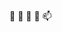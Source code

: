   👋
  👀
  🌱
  💞️
  📫

<!---
haiwan505/haiwan505 is a ✨ special ✨ repository because its `README.md` (this file) appears on your GitHub profile.
You can click the Preview link to take a look at your changes.
--->
